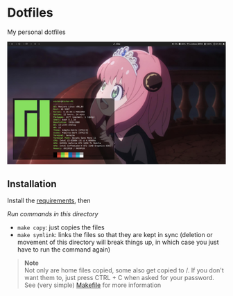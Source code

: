# Dotfiles

My personal dotfiles

![](.docs/screenshot.jpg)

## Installation

Install the [requirements](REQUIREMENTS.md), then

*Run commands in this directory*

- `make copy`: just copies the files
- `make symlink`: links the files so that they are kept in sync (deletion or movement of this directory will break things up, in which case you just have to run the command again)

> **Note**  
> Not only are home files copied, some also get copied to /. If you don't want them to, just press CTRL + C when asked for your password. See (very simple) [Makefile](./Makefile) for more information
